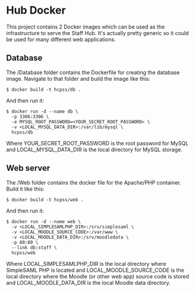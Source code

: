 # Hub Docker

This project contains 2 Docker images which can be used as the infrastructure to
serve the Staff Hub. It's actually pretty generic so it could be used for many
different web applications.

## Database

The /Database folder contains the Dockerfile for creating the database image.
Navigate to that folder and build the image like this:

```
$ docker build -t hcpss/db .
```

And then run it:

```
$ docker run -d --name db \
  -p 3306:3306 \
  -e MYSQL_ROOT_PASSWORD=<YOUR_SECRET_ROOT_PASSWORD> \
  -v <LOCAL_MYSQL_DATA_DIR>:/var/lib/mysql \
  hcpss/db
```

Where YOUR_SECRET_ROOT_PASSWORD is the root password for MySQL and
LOCAL_MYSQL_DATA_DIR is the local directory for MySQL storage.

## Web server

The /Web folder contains the docker file for the Apache/PHP container. Build it
like this:

```
$ docker build -t hcpss/web .
```

And then run it:

```
$ docker run -d --name web \
  -v <LOCAL_SIMPLESAMLPHP_DIR>:/srv/simplesaml \
  -v <LOCAL_MOODLE_SOURCE_CODE>:/var/www \
  -v <LOCAL_MOODLE_DATA_DIR>:/srv/moodledata \
  -p 80:80 \
  --link db:staff \
  hcpss/web
```

Where LOCAL_SIMPLESAMLPHP_DIR is the local directory where SimpleSAML PHP is
located and LOCAL_MOODLE_SOURCE_CODE is the local directory where the Moodle (or 
other web app) source code is stored and LOCAL_MOODLE_DATA_DIR is the local
Moodle data directory.

